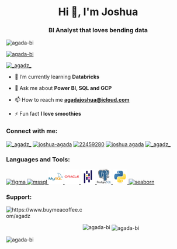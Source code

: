<h1 align="center">Hi 👋, I'm Joshua</h1>
<h3 align="center">BI Analyst that loves bending data</h3>

<p align="left"> <img src="https://komarev.com/ghpvc/?username=agada-bi&label=Profile%20views&color=0e75b6&style=flat" alt="agada-bi" /> </p>

<p align="left"> <a href="https://github.com/ryo-ma/github-profile-trophy"><img src="https://github-profile-trophy.vercel.app/?username=agada-bi" alt="agada-bi" /></a> </p>

<p align="left"> <a href="https://twitter.com/_agadz_" target="blank"><img src="https://img.shields.io/twitter/follow/_agadz_?logo=twitter&style=for-the-badge" alt="_agadz_" /></a> </p>

- 🌱 I’m currently learning **Databricks**

- 💬 Ask me about **Power BI, SQL and GCP**

- 📫 How to reach me **agadajoshua@icloud.com**

- ⚡ Fun fact **I love smoothies**

<h3 align="left">Connect with me:</h3>
<p align="left">
<a href="https://twitter.com/_agadz_" target="blank"><img align="center" src="https://raw.githubusercontent.com/rahuldkjain/github-profile-readme-generator/master/src/images/icons/Social/twitter.svg" alt="_agadz_" height="30" width="40" /></a>
<a href="https://linkedin.com/in/joshua-agada" target="blank"><img align="center" src="https://raw.githubusercontent.com/rahuldkjain/github-profile-readme-generator/master/src/images/icons/Social/linked-in-alt.svg" alt="joshua-agada" height="30" width="40" /></a>
<a href="https://stackoverflow.com/users/22459280" target="blank"><img align="center" src="https://raw.githubusercontent.com/rahuldkjain/github-profile-readme-generator/master/src/images/icons/Social/stack-overflow.svg" alt="22459280" height="30" width="40" /></a>
<a href="https://kaggle.com/joshua agada" target="blank"><img align="center" src="https://raw.githubusercontent.com/rahuldkjain/github-profile-readme-generator/master/src/images/icons/Social/kaggle.svg" alt="joshua agada" height="30" width="40" /></a>
<a href="https://instagram.com/_agadz_" target="blank"><img align="center" src="https://raw.githubusercontent.com/rahuldkjain/github-profile-readme-generator/master/src/images/icons/Social/instagram.svg" alt="_agadz_" height="30" width="40" /></a>
</p>

<h3 align="left">Languages and Tools:</h3>
<p align="left"> <a href="https://www.figma.com/" target="_blank" rel="noreferrer"> <img src="https://www.vectorlogo.zone/logos/figma/figma-icon.svg" alt="figma" width="40" height="40"/> </a> <a href="https://www.microsoft.com/en-us/sql-server" target="_blank" rel="noreferrer"> <img src="https://www.svgrepo.com/show/303229/microsoft-sql-server-logo.svg" alt="mssql" width="40" height="40"/> </a> <a href="https://www.mysql.com/" target="_blank" rel="noreferrer"> <img src="https://raw.githubusercontent.com/devicons/devicon/master/icons/mysql/mysql-original-wordmark.svg" alt="mysql" width="40" height="40"/> </a> <a href="https://www.oracle.com/" target="_blank" rel="noreferrer"> <img src="https://raw.githubusercontent.com/devicons/devicon/master/icons/oracle/oracle-original.svg" alt="oracle" width="40" height="40"/> </a> <a href="https://pandas.pydata.org/" target="_blank" rel="noreferrer"> <img src="https://raw.githubusercontent.com/devicons/devicon/2ae2a900d2f041da66e950e4d48052658d850630/icons/pandas/pandas-original.svg" alt="pandas" width="40" height="40"/> </a> <a href="https://www.postgresql.org" target="_blank" rel="noreferrer"> <img src="https://raw.githubusercontent.com/devicons/devicon/master/icons/postgresql/postgresql-original-wordmark.svg" alt="postgresql" width="40" height="40"/> </a> <a href="https://www.python.org" target="_blank" rel="noreferrer"> <img src="https://raw.githubusercontent.com/devicons/devicon/master/icons/python/python-original.svg" alt="python" width="40" height="40"/> </a> <a href="https://seaborn.pydata.org/" target="_blank" rel="noreferrer"> <img src="https://seaborn.pydata.org/_images/logo-mark-lightbg.svg" alt="seaborn" width="40" height="40"/> </a> </p>

<h3 align="left">Support:</h3>
<p><a href="https://www.buymeacoffee.com/https://www.buymeacoffee.com/agadz"> <img align="left" src="https://cdn.buymeacoffee.com/buttons/v2/default-yellow.png" height="50" width="210" alt="https://www.buymeacoffee.com/agadz" /></a></p><br><br>

<p><img align="left" src="https://github-readme-stats.vercel.app/api/top-langs?username=agada-bi&show_icons=true&locale=en&layout=compact" alt="agada-bi" /></p>

<p>&nbsp;<img align="center" src="https://github-readme-stats.vercel.app/api?username=agada-bi&show_icons=true&locale=en" alt="agada-bi" /></p>

<p><img align="center" src="https://github-readme-streak-stats.herokuapp.com/?user=agada-bi&" alt="agada-bi" /></p>

